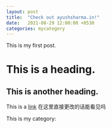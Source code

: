```yaml
---
layout: post 
title:  "Check out ayushsharma.in!" 
date:   2021-08-29 12:00:00 +0530 
categories: mycategory 
---
```


This is my first post. 

# This is a heading. 

## This is another heading. 

This is a [link](<http://notes.ayushsharma.in>) 在这里直接更改的话能看见吗

This is my category:




